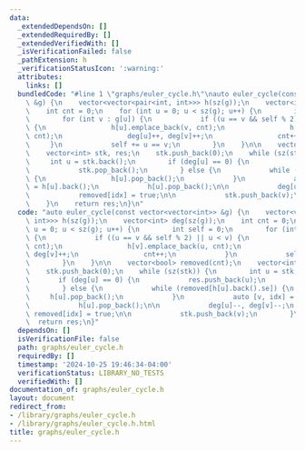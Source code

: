 ```yaml
---
data:
  _extendedDependsOn: []
  _extendedRequiredBy: []
  _extendedVerifiedWith: []
  _isVerificationFailed: false
  _pathExtension: h
  _verificationStatusIcon: ':warning:'
  attributes:
    links: []
  bundledCode: "#line 1 \"graphs/euler_cycle.h\"\nauto euler_cycle(const vector<vector<int>>\
    \ &g) {\n    vector<vector<pair<int, int>>> h(sz(g));\n    vector<int> deg(sz(g));\n\
    \    int cnt = 0;\n    for (int u = 0; u < sz(g); u++) {\n        int self = 0;\n\
    \        for (int v : g[u]) {\n            if ((u == v && self % 2) || u < v)\
    \ {\n                h[u].emplace_back(v, cnt);\n                h[v].emplace_back(u,\
    \ cnt);\n                deg[u]++, deg[v]++;\n                cnt++;\n       \
    \     }\n            self += u == v;\n        }\n    }\n\n    vector<bool> removed(cnt);\n\
    \    vector<int> stk, res;\n    stk.push_back(0);\n    while (sz(stk)) {\n   \
    \     int u = stk.back();\n        if (deg[u] == 0) {\n            res.push_back(u);\n\
    \            stk.pop_back();\n        } else {\n            while (removed[h[u].back().se])\
    \ {\n                h[u].pop_back();\n            }\n            auto [v, idx]\
    \ = h[u].back();\n            h[u].pop_back();\n\n            deg[u]--, deg[v]--;\n\
    \            removed[idx] = true;\n\n            stk.push_back(v);\n        }\n\
    \    }\n    return res;\n}\n"
  code: "auto euler_cycle(const vector<vector<int>> &g) {\n    vector<vector<pair<int,\
    \ int>>> h(sz(g));\n    vector<int> deg(sz(g));\n    int cnt = 0;\n    for (int\
    \ u = 0; u < sz(g); u++) {\n        int self = 0;\n        for (int v : g[u])\
    \ {\n            if ((u == v && self % 2) || u < v) {\n                h[u].emplace_back(v,\
    \ cnt);\n                h[v].emplace_back(u, cnt);\n                deg[u]++,\
    \ deg[v]++;\n                cnt++;\n            }\n            self += u == v;\n\
    \        }\n    }\n\n    vector<bool> removed(cnt);\n    vector<int> stk, res;\n\
    \    stk.push_back(0);\n    while (sz(stk)) {\n        int u = stk.back();\n \
    \       if (deg[u] == 0) {\n            res.push_back(u);\n            stk.pop_back();\n\
    \        } else {\n            while (removed[h[u].back().se]) {\n           \
    \     h[u].pop_back();\n            }\n            auto [v, idx] = h[u].back();\n\
    \            h[u].pop_back();\n\n            deg[u]--, deg[v]--;\n           \
    \ removed[idx] = true;\n\n            stk.push_back(v);\n        }\n    }\n  \
    \  return res;\n}"
  dependsOn: []
  isVerificationFile: false
  path: graphs/euler_cycle.h
  requiredBy: []
  timestamp: '2024-10-25 19:46:34-04:00'
  verificationStatus: LIBRARY_NO_TESTS
  verifiedWith: []
documentation_of: graphs/euler_cycle.h
layout: document
redirect_from:
- /library/graphs/euler_cycle.h
- /library/graphs/euler_cycle.h.html
title: graphs/euler_cycle.h
---
```

